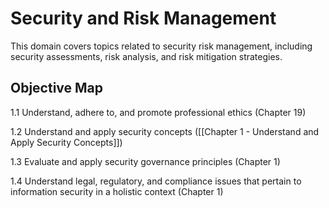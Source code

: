 # Security and Risk Management

This domain covers topics related to security risk management, including security assessments, risk analysis, and risk mitigation strategies.

## Objective Map

1.1 Understand, adhere to, and promote professional ethics (Chapter 19)

1.2 Understand and apply security concepts ([[Chapter 1 - Understand and Apply Security Concepts]]) 

1.3 Evaluate and apply security governance principles (Chapter 1)

1.4 Understand legal, regulatory, and compliance issues that pertain to information security in a holistic context (Chapter 1)



